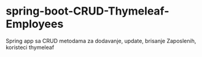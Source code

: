 # spring-boot-CRUD-Thymeleaf-Employees
Spring app sa CRUD metodama za dodavanje, update, brisanje Zaposlenih, koristeci thymeleaf
